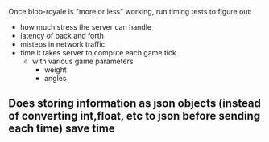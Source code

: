 ---
---

Once blob-royale is "more or less" working, run timing tests to figure out:

- how much stress the server can handle
- latency of back and forth
- misteps in network traffic
- time it takes server to compute each game tick
    - with various game parameters
        - weight
        - angles


## Does storing information as json objects (instead of converting int,float, etc to json before sending each time) save time


